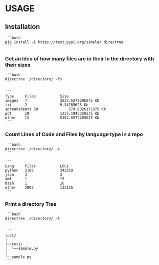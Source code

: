 # USAGE


## Installation
    
    ```bash
    pip install -i https://test.pypi.org/simple/ directree
    ```

### Get an Idea of how many files are in their in the directory with their sizes
    
    ```bash
    directree ./directory/ -fs
    ```

    ```
    Type     Files           Size       
    images   7               3827.6279296875 Kb 
    txt      2               9.34765625 Kb 
    spreadsheets 58              579.6826171875 Kb 
    pdf      10              1235.1943359375 Kb 
    other    12              5162.6572265625 Kb 
    ```
    

### Count Lines of Code and Files by language type in a repo
        
    ```bash
    directree ./directory/ -c
    ```

    ```
    Lang     Files           LOCs       
    python   2108            342359     
    json     3               3          
    xml      1               15         
    bash     1               16         
    other    2005            113136 
    ```


### Print a directory Tree

    ```bash
    directree ./directory/ -t
    ```

    ```
    test/
    |
    ├──tes1/
    |  └──sample.py
    |
    └──sample.py
    ```
